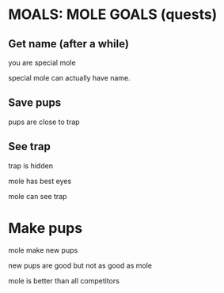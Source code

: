 # MOALS: MOLE GOALS (quests)

## Get name (after a while)

you are special mole

special mole can actually have name.


## Save pups

pups are close to trap


## See trap

trap is hidden

mole has best eyes

mole can see trap


# Make pups

mole make new pups

new pups are good but not as good as mole

mole is better than all competitors
